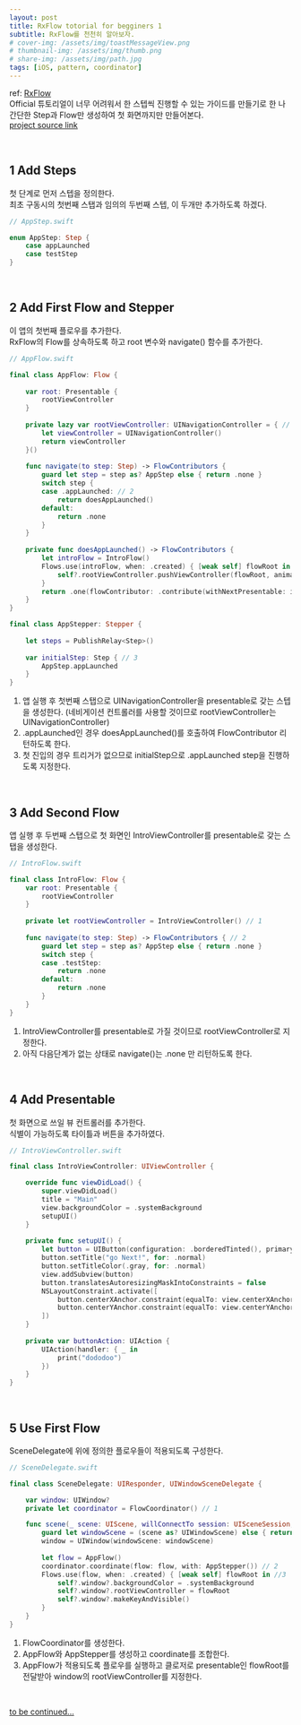 ```yaml
---
layout: post
title: RxFlow totorial for begginers 1
subtitle: RxFlow를 천천히 알아보자.
# cover-img: /assets/img/toastMessageView.png
# thumbnail-img: /assets/img/thumb.png
# share-img: /assets/img/path.jpg
tags: [iOS, pattern, coordinator]
---
```


ref: [RxFlow](https://github.com/RxSwiftCommunity/RxFlow)\
Official 튜토리얼이 너무 어려워서 한 스텝씩 진행할 수 있는 가이드를 만들기로 한 나\
간단한 Step과 Flow만 생성하여 첫 화면까지만 만들어본다.\
[project source link](https://github.com/codesmithchad/gettingRxFlow/tree/first_flow)

&nbsp;

## 1 Add Steps
첫 단계로 먼저 스텝을 정의한다.\
최초 구동시의 첫번째 스탭과 임의의 두번째 스텝, 이 두개만 추가하도록 하겠다.

```swift
// AppStep.swift

enum AppStep: Step {
    case appLaunched
    case testStep
}
```

&nbsp;

## 2 Add First Flow and Stepper
이 앱의 첫번째 플로우를 추가한다.\
RxFlow의 Flow를 상속하도록 하고 root 변수와 navigate() 함수를 추가한다.


```swift
// AppFlow.swift

final class AppFlow: Flow {
    
    var root: Presentable {
        rootViewController
    }
    
    private lazy var rootViewController: UINavigationController = { // 1
        let viewController = UINavigationController()
        return viewController
    }()
    
    func navigate(to step: Step) -> FlowContributors {
        guard let step = step as? AppStep else { return .none }
        switch step {
        case .appLaunched: // 2
            return doesAppLaunched()
        default:
            return .none
        }
    }
    
    private func doesAppLaunched() -> FlowContributors { 
        let introFlow = IntroFlow()
        Flows.use(introFlow, when: .created) { [weak self] flowRoot in
            self?.rootViewController.pushViewController(flowRoot, animated: false)
        }
        return .one(flowContributor: .contribute(withNextPresentable: introFlow, withNextStepper: OneStepper(withSingleStep: AppStep.appLaunched)))
    }
}

final class AppStepper: Stepper {
    
    let steps = PublishRelay<Step>()
    
    var initialStep: Step { // 3
        AppStep.appLaunched
    }
}

```
1. 앱 실행 후 첫번째 스탭으로 UINavigationController을 presentable로 갖는 스텝을 생성한다. (네비게이션 컨트롤러를 사용할 것이므로 rootViewController는 UINavigationController)
2. .appLaunched인 경우 doesAppLaunched()를 호출하여 FlowContributor 리턴하도록 한다.
3. 첫 진입의 경우 트리거가 없으므로 initialStep으로 .appLaunched step을 진행하도록 지정한다.

&nbsp;

## 3 Add Second Flow
앱 실행 후 두번째 스탭으로 첫 화면인 IntroViewController를 presentable로 갖는 스탭을 생성한다.
```swift
// IntroFlow.swift

final class IntroFlow: Flow {
    var root: Presentable {
        rootViewController
    }
    
    private let rootViewController = IntroViewController() // 1
    
    func navigate(to step: Step) -> FlowContributors { // 2
        guard let step = step as? AppStep else { return .none }
        switch step {
        case .testStep:
            return .none
        default:
            return .none
        }
    }
}
```
1. IntroViewController를 presentable로 가질 것이므로 rootViewController로 지정한다.
2. 아직 다음단계가 없는 상태로 navigate()는 .none 만 리턴하도록 한다.

&nbsp;

## 4 Add Presentable
첫 화면으로 쓰일 뷰 컨트롤러를 추가한다.\
식별이 가능하도록 타이틀과 버튼을 추가하였다.

```swift
// IntroViewController.swift

final class IntroViewController: UIViewController {

    override func viewDidLoad() {
        super.viewDidLoad()
        title = "Main"
        view.backgroundColor = .systemBackground
        setupUI()
    }
    
    private func setupUI() {
        let button = UIButton(configuration: .borderedTinted(), primaryAction: buttonAction)
        button.setTitle("go Next!", for: .normal)
        button.setTitleColor(.gray, for: .normal)
        view.addSubview(button)
        button.translatesAutoresizingMaskIntoConstraints = false
        NSLayoutConstraint.activate([
            button.centerXAnchor.constraint(equalTo: view.centerXAnchor),
            button.centerYAnchor.constraint(equalTo: view.centerYAnchor)
        ])
    }
    
    private var buttonAction: UIAction {
        UIAction(handler: { _ in
            print("dododoo")
        })
    }
}
```

&nbsp;

## 5 Use First Flow
SceneDelegate에 위에 정의한 플로우들이 적용되도록 구성한다.

```swift
// SceneDelegate.swift

final class SceneDelegate: UIResponder, UIWindowSceneDelegate {

    var window: UIWindow?
    private let coordinator = FlowCoordinator() // 1

    func scene(_ scene: UIScene, willConnectTo session: UISceneSession, options connectionOptions: UIScene.ConnectionOptions) {
        guard let windowScene = (scene as? UIWindowScene) else { return }
        window = UIWindow(windowScene: windowScene)
        
        let flow = AppFlow()
        coordinator.coordinate(flow: flow, with: AppStepper()) // 2
        Flows.use(flow, when: .created) { [weak self] flowRoot in //3
            self?.window?.backgroundColor = .systemBackground
            self?.window?.rootViewController = flowRoot
            self?.window?.makeKeyAndVisible()
        }
    }
}
```
1. FlowCoordinator를 생성한다.
2. AppFlow와 AppStepper를 생성하고 coordinate를 조합한다.
3. AppFlow가 적용되도록 플로우를 실행하고 클로저로 presentable인 flowRoot를 전달받아 window의 rootViewController를 지정한다.

&nbsp;

[to be continued...]()


&nbsp;
